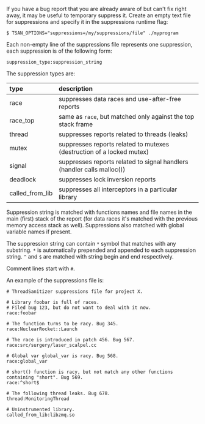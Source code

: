 If you have a bug report that you are already aware of but can't fix right away, it may be useful to temporary suppress it.  Create an empty text file for suppressions and specify it in the suppressions runtime flag:
```
$ TSAN_OPTIONS="suppressions=/my/suppressions/file" ./myprogram
```

Each non-empty line of the suppressions file represents one suppression, each suppression is of the following form:
```
suppression_type:suppression_string
```
The suppression types are:

| type | description |
|:-----|:-------------------------------------------------|
| race | suppresses data races and use-after-free reports |
| race_top | same as `race`, but matched only against the top stack frame |
| thread | suppresses reports related to threads (leaks)    |
| mutex | suppresses reports related to mutexes (destruction of a locked mutex) |
| signal | suppresses reports related to signal handlers (handler calls malloc()) |
| deadlock | suppresses lock inversion reports                |
| called\_from\_lib | suppresses all interceptors in a particular library |

Suppression string is matched with functions names and file names in the main (first) stack of the report (for data races it's matched with the previous memory access stack as well).  Suppressions also matched with global variable names if present.

The suppression string can contain `*` symbol that matches with any substring.  `*` is automatically prepended and appended to each suppression string.  `^` and `$` are matched with string begin and end respectively.

Comment lines start with `#`.

An example of the suppressions file is:
```
# ThreadSanitizer suppressions file for project X.

# Library foobar is full of races.
# Filed bug 123, but do not want to deal with it now.
race:foobar

# The function turns to be racy. Bug 345.
race:NuclearRocket::Launch

# The race is introduced in patch 456. Bug 567.
race:src/surgery/laser_scalpel.cc

# Global var global_var is racy. Bug 568.
race:global_var

# short() function is racy, but not match any other functions containing "short". Bug 569.
race:^short$

# The following thread leaks. Bug 678.
thread:MonitoringThread

# Uninstrumented library.
called_from_lib:libzmq.so
```